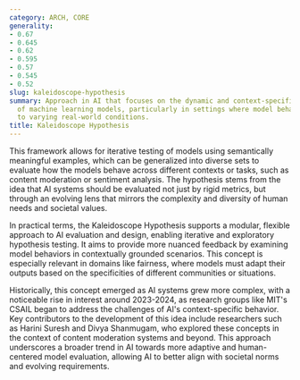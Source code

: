 ```yaml
---
category: ARCH, CORE
generality:
- 0.67
- 0.645
- 0.62
- 0.595
- 0.57
- 0.545
- 0.52
slug: kaleidoscope-hypothesis
summary: Approach in AI that focuses on the dynamic and context-specific evaluation
  of machine learning models, particularly in settings where model behavior must adapt
  to varying real-world conditions.
title: Kaleidoscope Hypothesis
---
```


This framework allows for iterative testing of models using semantically meaningful examples, which can be generalized into diverse sets to evaluate how the models behave across different contexts or tasks, such as content moderation or sentiment analysis. The hypothesis stems from the idea that AI systems should be evaluated not just by rigid metrics, but through an evolving lens that mirrors the complexity and diversity of human needs and societal values.

In practical terms, the Kaleidoscope Hypothesis supports a modular, flexible approach to AI evaluation and design, enabling iterative and exploratory hypothesis testing. It aims to provide more nuanced feedback by examining model behaviors in contextually grounded scenarios. This concept is especially relevant in domains like fairness, where models must adapt their outputs based on the specificities of different communities or situations.

Historically, this concept emerged as AI systems grew more complex, with a noticeable rise in interest around 2023-2024, as research groups like MIT's CSAIL began to address the challenges of AI's context-specific behavior. Key contributors to the development of this idea include researchers such as Harini Suresh and Divya Shanmugam, who explored these concepts in the context of content moderation systems and beyond. This approach underscores a broader trend in AI towards more adaptive and human-centered model evaluation, allowing AI to better align with societal norms and evolving requirements.